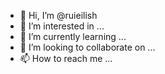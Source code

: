 - 👋 Hi, I’m @ruieilish
- 👀 I’m interested in ...
- 🌱 I’m currently learning ...
- 💞️ I’m looking to collaborate on ...
- 📫 How to reach me ...

<!---
ruieilish/ruieilish is a ✨ special ✨ repository because its `README.md` (this file) appears on your GitHub profile.
You can click the Preview link to take a look at your changes.
--->
